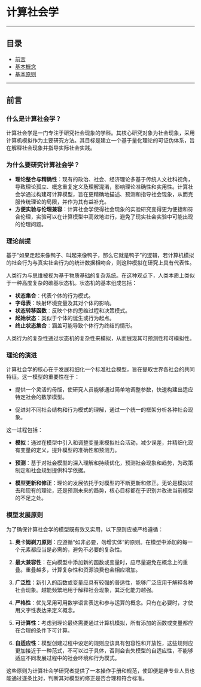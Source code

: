 # **计算社会学**

---

## **目录**

- [前言](#前言)
- [基本概念](基本概念.md)
- [基本原则](基本原则.md)

---

## **前言**

### **什么是计算社会学？**
计算社会学是一门专注于研究社会现象的学科。其核心研究对象为社会现象，采用计算机模拟作为主要研究方法。其目标是建立一个基于量化理论的可证伪体系，旨在解释社会现象并指导实际社会实践。

### **为什么要研究计算社会学？**
- **理论整合与精确性**：现有的政治、社会、经济理论多基于传统人文社科视角，导致理论孤立、概念重复定义及理解混淆，影响理论准确性和实用性。计算社会学通过构建可计算模型，旨在更精确地描述、预测和指导社会现象，从而克服传统理论的局限，并作为其有益补充。
- **方便实验与伦理兼容**：计算社会学使得社会现象的实验研究变得更为便捷和符合伦理，实验可以在计算模型中高效地进行，避免了现实社会实验中可能出现的伦理问题。

### **理论前提**

基于“如果走起来像鸭子、叫起来像鸭子，那么它就是鸭子”的逻辑，若计算机模拟的社会行为与真实社会行为的统计数据相吻合，则这种模拟在研究上具有代表性。

人类行为与思维被视为基于物质基础的复杂系统。在这种观点下，人类本质上类似于一种高度复杂的碳基状态机。状态机的基本组成包括：

- **状态集合**：代表个体的行为模式。
- **字母表**：映射环境变量及其对个体的影响。
- **状态转移函数**：反映个体的思维过程和决策模式。
- **起始状态**：类似于个体的诞生或行为起点。
- **终止状态集合**：涵盖可能导致个体行为终结的情形。

人类行为的复杂性通过状态机的复杂性来模拟，从而展现其可预测性和可模拟性。

### **理论的演进**

计算社会学的核心在于发展和细化一个标准社会模型，旨在提取世界各社会的共同特征。这一模型的重要性在于：

- 提供一个灵活的母版，使研究人员能够通过简单地调整参数，快速构建出适应特定社会的数学模型。

- 促进对不同社会结构和行为模式的理解，通过一个统一的框架分析各种社会现象。

这一过程包括：

- **模拟**：通过在模型中引入和调整变量来模拟社会活动，减少误差，并精细化现有变量的定义，提升模型的准确性和预测力。

- **预测**：基于对社会模型的深入理解和持续优化，预测社会现象和趋势，为政策制定和社会规划提供科学依据。

- **模型更新和修正**：理论的发展依托于对模型的不断更新和修正。无论是模拟过去和现有的理论，还是预测未来的趋势，核心目标都在于识别并改进当前模型的不足之处。

### **模型发展原则**

为了确保计算社会学的模型既有效又实用，以下原则应被严格遵循：

1. **奥卡姆剃刀原则**：应遵循“如非必要，勿增实体”的原则。在模型中添加的每一个元素都应当是必需的，避免不必要的复杂性。

2. **最大兼容性**：在向模型中添加新的函数或变量时，应尽量避免在概念上的重叠。重叠越多，计算复杂性和资源浪费也会相应增加。

3. **广泛性**：新引入的函数或变量应具有较强的普适性，能够广泛应用于解释各种社会现象。越能频繁地用于解释社会现象，其泛化能力越强。

4. **严格性**：优先采用可用数学语言表达和参与运算的概念。只有在必要时，才使用文字性表达来定义概念。

5. **可计算性**：考虑到理论最终需要通过计算机模拟，所有添加的函数或变量都应在合理的条件下可计算。

6. **自适应性**：模型创建过程中设定的规则应该具有包容性和开放性，这些规则应更加接近于一种范式，不可以过于具体，否则会丧失模型的自适应性，不能够适应不同发展过程中的社会环境和行为模式。

这些原则为计算社会学研究者提供了一本操作手册和规范，使即便是非专业人员也能通过逐条比对，判断其对模型的修正是否合理和符合标准。